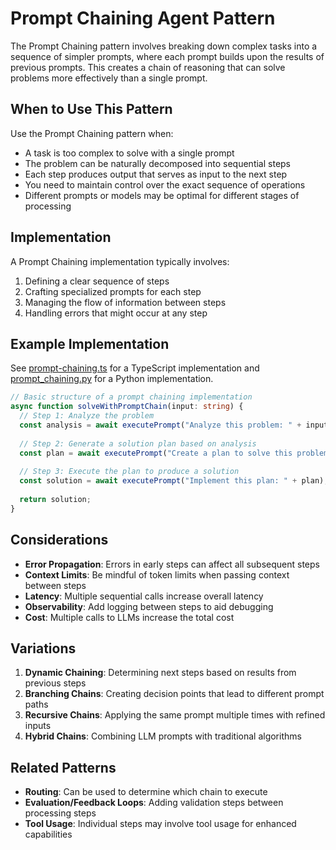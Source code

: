 # Prompt Chaining Agent Pattern

The Prompt Chaining pattern involves breaking down complex tasks into a sequence of simpler prompts, where each prompt builds upon the results of previous prompts. This creates a chain of reasoning that can solve problems more effectively than a single prompt.

## When to Use This Pattern

Use the Prompt Chaining pattern when:

- A task is too complex to solve with a single prompt
- The problem can be naturally decomposed into sequential steps
- Each step produces output that serves as input to the next step
- You need to maintain control over the exact sequence of operations
- Different prompts or models may be optimal for different stages of processing

## Implementation

A Prompt Chaining implementation typically involves:

1. Defining a clear sequence of steps
2. Crafting specialized prompts for each step
3. Managing the flow of information between steps
4. Handling errors that might occur at any step

## Example Implementation

See [prompt-chaining.ts](./prompt-chaining.ts) for a TypeScript implementation and [prompt_chaining.py](./prompt_chaining.py) for a Python implementation.

```typescript
// Basic structure of a prompt chaining implementation
async function solveWithPromptChain(input: string) {
  // Step 1: Analyze the problem
  const analysis = await executePrompt("Analyze this problem: " + input);
  
  // Step 2: Generate a solution plan based on analysis
  const plan = await executePrompt("Create a plan to solve this problem: " + analysis);
  
  // Step 3: Execute the plan to produce a solution
  const solution = await executePrompt("Implement this plan: " + plan);
  
  return solution;
}
```

## Considerations

- **Error Propagation**: Errors in early steps can affect all subsequent steps
- **Context Limits**: Be mindful of token limits when passing context between steps
- **Latency**: Multiple sequential calls increase overall latency
- **Observability**: Add logging between steps to aid debugging
- **Cost**: Multiple calls to LLMs increase the total cost

## Variations

1. **Dynamic Chaining**: Determining next steps based on results from previous steps
2. **Branching Chains**: Creating decision points that lead to different prompt paths
3. **Recursive Chains**: Applying the same prompt multiple times with refined inputs
4. **Hybrid Chains**: Combining LLM prompts with traditional algorithms

## Related Patterns

- **Routing**: Can be used to determine which chain to execute
- **Evaluation/Feedback Loops**: Adding validation steps between processing steps
- **Tool Usage**: Individual steps may involve tool usage for enhanced capabilities